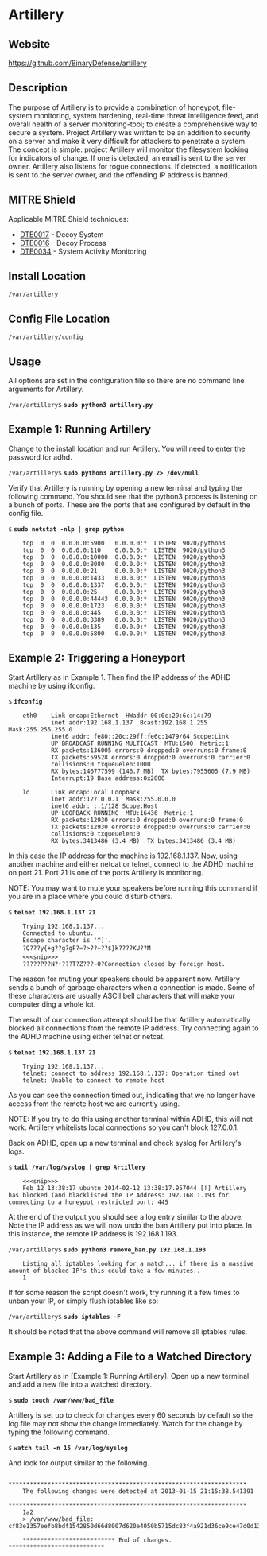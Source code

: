 
Artillery
=========

Website
-------

<https://github.com/BinaryDefense/artillery>

Description
-----------

The purpose of Artillery is to provide a combination of honeypot, file-system
monitoring, system hardening, real-time threat intelligence feed, and overall
health of a server monitoring-tool; to create a comprehensive way to secure a system. Project
Artillery was written to be an addition to security on a server and make it very
difficult for attackers to penetrate a system. The concept is simple: project
Artillery will monitor the filesystem looking for indicators of change. If one is
detected, an email is sent to the server owner. Artillery also listens for rogue
connections. If detected, a notification is sent to the server owner, and
the offending IP address is banned.

MITRE Shield
------------

Applicable MITRE Shield techniques:
* [DTE0017](https://shield.mitre.org/techniques/DTE0017) - Decoy System
* [DTE0016](https://shield.mitre.org/techniques/DTE0016) - Decoy Process
* [DTE0034](https://shield.mitre.org/techniques/DTE0034) - System Activity Monitoring


Install Location
----------------

`/var/artillery`

Config File Location
--------------------

`/var/artillery/config`

Usage
-----

All options are set in the configuration file so there are no command
line arguments for Artillery.

`/var/artillery$` **`sudo python3 artillery.py`**


Example 1: Running Artillery
----------------------------

Change to the install location and run Artillery. You will need to enter
the password for adhd.

`/var/artillery$` **`sudo python3 artillery.py 2> /dev/null`**

Verify that Artillery is running by opening a new terminal and typing
the following command. You should see that the python3 process is
listening on a bunch of ports. These are the ports that are configured
by default in the config file.

`$` **`sudo netstat -nlp | grep python`**

        tcp  0  0  0.0.0.0:5900   0.0.0.0:*  LISTEN  9020/python3
        tcp  0  0  0.0.0.0:110    0.0.0.0:*  LISTEN  9020/python3
        tcp  0  0  0.0.0.0:10000  0.0.0.0:*  LISTEN  9020/python3
        tcp  0  0  0.0.0.0:8080   0.0.0.0:*  LISTEN  9020/python3
        tcp  0  0  0.0.0.0:21     0.0.0.0:*  LISTEN  9020/python3
        tcp  0  0  0.0.0.0:1433   0.0.0.0:*  LISTEN  9020/python3
        tcp  0  0  0.0.0.0:1337   0.0.0.0:*  LISTEN  9020/python3
        tcp  0  0  0.0.0.0:25     0.0.0.0:*  LISTEN  9020/python3
        tcp  0  0  0.0.0.0:44443  0.0.0.0:*  LISTEN  9020/python3
        tcp  0  0  0.0.0.0:1723   0.0.0.0:*  LISTEN  9020/python3
        tcp  0  0  0.0.0.0:445    0.0.0.0:*  LISTEN  9020/python3
        tcp  0  0  0.0.0.0:3389   0.0.0.0:*  LISTEN  9020/python3
        tcp  0  0  0.0.0.0:135    0.0.0.0:*  LISTEN  9020/python3
        tcp  0  0  0.0.0.0:5800   0.0.0.0:*  LISTEN  9020/python3

Example 2: Triggering a Honeyport
---------------------------------

Start Artillery as in Example 1. Then find the IP address of the ADHD
machine by using ifconfig.

`$` **`ifconfig`**

        eth0    Link encap:Ethernet  HWaddr 00:0c:29:6c:14:79
                inet addr:192.168.1.137  Bcast:192.168.1.255  Mask:255.255.255.0
                inet6 addr: fe80::20c:29ff:fe6c:1479/64 Scope:Link
                UP BROADCAST RUNNING MULTICAST  MTU:1500  Metric:1
                RX packets:136005 errors:0 dropped:0 overruns:0 frame:0
                TX packets:59528 errors:0 dropped:0 overruns:0 carrier:0
                collisions:0 txqueuelen:1000
                RX bytes:146777599 (146.7 MB)  TX bytes:7955605 (7.9 MB)
                Interrupt:19 Base address:0x2000

        lo      Link encap:Local Loopback
                inet addr:127.0.0.1  Mask:255.0.0.0
                inet6 addr: ::1/128 Scope:Host
                UP LOOPBACK RUNNING  MTU:16436  Metric:1
                RX packets:12930 errors:0 dropped:0 overruns:0 frame:0
                TX packets:12930 errors:0 dropped:0 overruns:0 carrier:0
                collisions:0 txqueuelen:0
                RX bytes:3413486 (3.4 MB)  TX bytes:3413486 (3.4 MB)

In this case the IP address for the machine is 192.168.1.137. Now, using
another machine and either netcat or telnet, connect to the ADHD machine
on port 21. Port 21 is one of the ports Artillery is monitoring.

NOTE: You may want to mute your speakers before running this command if
you are in a place where you could disturb others.

`$` **`telnet 192.168.1.137 21`**

        Trying 192.168.1.137...
        Connected to ubuntu.
        Escape character is '^]'.
        ?Q???y{+g??g?gF?=?>??~??$}k????KU??M
        <<<snip>>>
        ?????P??N?+???T?Z???~0?Connection closed by foreign host.

The reason for muting your speakers should be apparent now.
Artillery sends a bunch of garbage characters when a connection is made.
Some of these characters are usually ASCII bell characters that will make
your computer ding a whole lot.

The result of our connection attempt should be that Artillery
automatically blocked all connections from the remote IP address. Try
connecting again to the ADHD machine using either telnet or netcat.

`$` **`telnet 192.168.1.137 21`**

        Trying 192.168.1.137...
        telnet: connect to address 192.168.1.137: Operation timed out
        telnet: Unable to connect to remote host

As you can see the connection timed out, indicating that we no longer
have access from the remote host we are currently using.

NOTE: If you try to do this using another terminal within ADHD, this
will not work. Artillery whitelists local connections so you can't block
127.0.0.1.

Back on ADHD, open up a new terminal and check syslog for Artillery's logs.

`$` **`tail /var/log/syslog | grep Artillery`**

        <<<snip>>>
        Feb 12 13:38:17 ubuntu 2014-02-12 13:38:17.957044 [!] Artillery has blocked (and blacklisted the IP Address: 192.168.1.193 for connecting to a honeypot restricted port: 445

At the end of the output you should see a log entry similar to the
above. Note the IP address as we will now undo the ban Artillery put
into place. In this instance, the remote IP address is 192.168.1.193.

`/var/artillery$` **`sudo python3 remove_ban.py 192.168.1.193`**

        Listing all iptables looking for a match... if there is a massive amount of blocked IP's this could take a few minutes..
        1

If for some reason the script doesn't work, try running it a few times to unban your IP,
or simply flush iptables like so:

`/var/artillery$` **`sudo iptables -F`**

It should be noted that the above command will remove all iptables rules.

Example 3: Adding a File to a Watched Directory
-----------------------------------------------

Start Artillery as in [Example 1: Running Artillery]. Open up a new terminal and add a new
file into a watched directory.

`$` **`sudo touch /var/www/bad_file`**

Artillery is set up to check for changes every 60 seconds by default so
the log file may not show the change immediately. Watch for the change
by typing the following command.

`$` **`watch tail -n 15 /var/log/syslog`**

And look for output similar to the following.

        *******************************************************************
        The following changes were detected at 2013-01-15 21:15:38.541391
        *******************************************************************
        1a2
        > /var/www/bad_file: cf83e1357eefb8bdf1542850d66d8007d620e4050b5715dc83f4a921d36ce9ce47d0d13c5d85f2b0ff8318d2877eec2f63b931bd47417a81a538327af927da3e

        ************************** End of changes. ***************************


